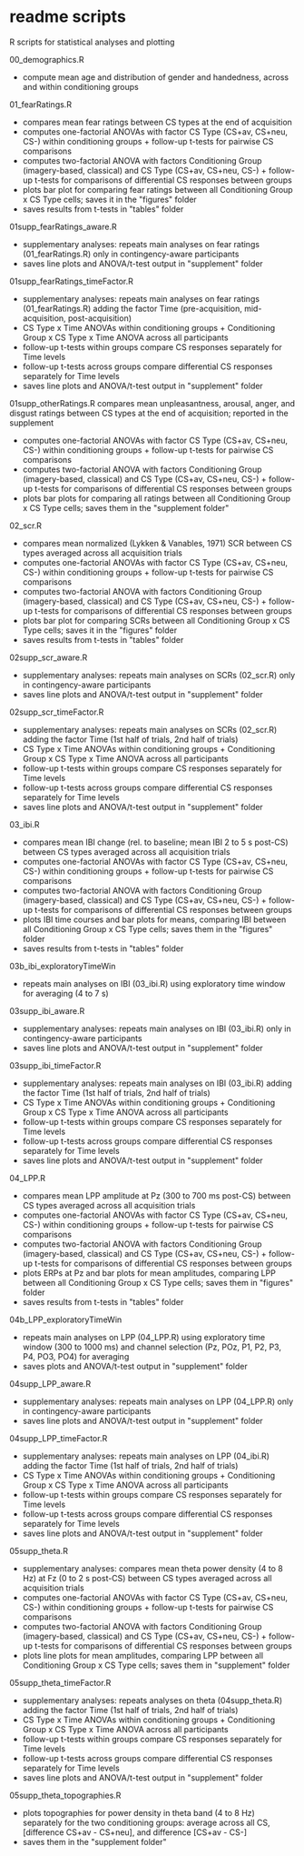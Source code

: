 # readme scripts

R scripts for statistical analyses and plotting

00_demographics.R
- compute mean age and distribution of gender and handedness, across and within conditioning groups

01_fearRatings.R
- compares mean fear ratings between CS types at the end of acquisition
- computes one-factorial ANOVAs with factor CS Type (CS+av, CS+neu, CS-) within conditioning groups + follow-up t-tests for pairwise CS comparisons
- computes two-factorial ANOVA with factors Conditioning Group (imagery-based, classical) and CS Type (CS+av, CS+neu, CS-) + follow-up t-tests for comparisons of differential CS responses between groups
- plots bar plot for comparing fear ratings between all Conditioning Group x CS Type cells; saves it in the "figures" folder
- saves results from t-tests in "tables" folder

01supp_fearRatings_aware.R
- supplementary analyses: repeats main analyses on fear ratings (01_fearRatings.R) only in contingency-aware participants
- saves line plots and ANOVA/t-test output in "supplement" folder

01supp_fearRatings_timeFactor.R
- supplementary analyses: repeats main analyses on fear ratings (01_fearRatings.R) adding the factor Time (pre-acquisition, mid-acquisition, post-acquisition)
- CS Type x Time ANOVAs within conditioning groups + Conditioning Group x CS Type x Time ANOVA across all participants
- follow-up t-tests within groups compare CS responses separately for Time levels
- follow-up t-tests across groups compare differential CS responses separately for Time levels
- saves line plots and ANOVA/t-test output in "supplement" folder

01supp_otherRatings.R
compares mean unpleasantness, arousal, anger, and disgust ratings between CS types at the end of acquisition; reported in the supplement
- computes one-factorial ANOVAs with factor CS Type (CS+av, CS+neu, CS-) within conditioning groups + follow-up t-tests for pairwise CS comparisons
- computes two-factorial ANOVA with factors Conditioning Group (imagery-based, classical) and CS Type (CS+av, CS+neu, CS-) + follow-up t-tests for comparisons of differential CS responses between groups
- plots bar plots for comparing all ratings between all Conditioning Group x CS Type cells; saves them in the "supplement folder"

02_scr.R
- compares mean normalized (Lykken & Vanables, 1971) SCR between CS types averaged across all acquisition trials
- computes one-factorial ANOVAs with factor CS Type (CS+av, CS+neu, CS-) within conditioning groups + follow-up t-tests for pairwise CS comparisons
- computes two-factorial ANOVA with factors Conditioning Group (imagery-based, classical) and CS Type (CS+av, CS+neu, CS-) + follow-up t-tests for comparisons of differential CS responses between groups
- plots bar plot for comparing SCRs between all Conditioning Group x CS Type cells; saves it in the "figures" folder
- saves results from t-tests in "tables" folder

02supp_scr_aware.R
- supplementary analyses: repeats main analyses on SCRs (02_scr.R) only in contingency-aware participants
- saves line plots and ANOVA/t-test output in "supplement" folder

02supp_scr_timeFactor.R
- supplementary analyses: repeats main analyses on SCRs (02_scr.R) adding the factor Time (1st half of trials, 2nd half of trials)
- CS Type x Time ANOVAs within conditioning groups + Conditioning Group x CS Type x Time ANOVA across all participants
- follow-up t-tests within groups compare CS responses separately for Time levels
- follow-up t-tests across groups compare differential CS responses separately for Time levels
- saves line plots and ANOVA/t-test output in "supplement" folder

03_ibi.R
- compares mean IBI change (rel. to baseline; mean IBI 2 to 5 s post-CS) between CS types averaged across all acquisition trials
- computes one-factorial ANOVAs with factor CS Type (CS+av, CS+neu, CS-) within conditioning groups + follow-up t-tests for pairwise CS comparisons
- computes two-factorial ANOVA with factors Conditioning Group (imagery-based, classical) and CS Type (CS+av, CS+neu, CS-) + follow-up t-tests for comparisons of differential CS responses between groups
- plots IBI time courses and bar plots for means, comparing IBI between all Conditioning Group x CS Type cells; saves them in the "figures" folder
- saves results from t-tests in "tables" folder

03b_ibi_exploratoryTimeWin
- repeats main analyses on IBI (03_ibi.R) using exploratory time window for averaging (4 to 7 s)

03supp_ibi_aware.R
- supplementary analyses: repeats main analyses on IBI (03_ibi.R) only in contingency-aware participants
- saves line plots and ANOVA/t-test output in "supplement" folder

03supp_ibi_timeFactor.R
- supplementary analyses: repeats main analyses on IBI (03_ibi.R) adding the factor Time (1st half of trials, 2nd half of trials)
- CS Type x Time ANOVAs within conditioning groups + Conditioning Group x CS Type x Time ANOVA across all participants
- follow-up t-tests within groups compare CS responses separately for Time levels
- follow-up t-tests across groups compare differential CS responses separately for Time levels
- saves line plots and ANOVA/t-test output in "supplement" folder

04_LPP.R
- compares mean LPP amplitude at Pz (300 to 700 ms post-CS) between CS types averaged across all acquisition trials
- computes one-factorial ANOVAs with factor CS Type (CS+av, CS+neu, CS-) within conditioning groups + follow-up t-tests for pairwise CS comparisons
- computes two-factorial ANOVA with factors Conditioning Group (imagery-based, classical) and CS Type (CS+av, CS+neu, CS-) + follow-up t-tests for comparisons of differential CS responses between groups
- plots ERPs at Pz and bar plots for mean amplitudes, comparing LPP between all Conditioning Group x CS Type cells; saves them in "figures" folder
- saves results from t-tests in "tables" folder

04b_LPP_exploratoryTimeWin
- repeats main analyses on LPP (04_LPP.R) using exploratory time window (300 to 1000 ms) and channel selection (Pz, POz, P1, P2, P3, P4, PO3, PO4) for averaging
- saves plots and ANOVA/t-test output in "supplement" folder

04supp_LPP_aware.R
- supplementary analyses: repeats main analyses on LPP (04_LPP.R) only in contingency-aware participants
- saves line plots and ANOVA/t-test output in "supplement" folder

04supp_LPP_timeFactor.R
- supplementary analyses: repeats main analyses on LPP (04_ibi.R) adding the factor Time (1st half of trials, 2nd half of trials)
- CS Type x Time ANOVAs within conditioning groups + Conditioning Group x CS Type x Time ANOVA across all participants
- follow-up t-tests within groups compare CS responses separately for Time levels
- follow-up t-tests across groups compare differential CS responses separately for Time levels
- saves line plots and ANOVA/t-test output in "supplement" folder

05supp_theta.R
- supplementary analyses: compares mean theta power density (4 to 8 Hz) at Fz (0 to 2 s post-CS) between CS types averaged across all acquisition trials
- computes one-factorial ANOVAs with factor CS Type (CS+av, CS+neu, CS-) within conditioning groups + follow-up t-tests for pairwise CS comparisons
- computes two-factorial ANOVA with factors Conditioning Group (imagery-based, classical) and CS Type (CS+av, CS+neu, CS-) + follow-up t-tests for comparisons of differential CS responses between groups
- plots line plots for mean amplitudes, comparing LPP between all Conditioning Group x CS Type cells; saves them in "supplement" folder

05supp_theta_timeFactor.R
- supplementary analyses: repeats analyses on theta (04supp_theta.R) adding the factor Time (1st half of trials, 2nd half of trials)
- CS Type x Time ANOVAs within conditioning groups + Conditioning Group x CS Type x Time ANOVA across all participants
- follow-up t-tests within groups compare CS responses separately for Time levels
- follow-up t-tests across groups compare differential CS responses separately for Time levels
- saves line plots and ANOVA/t-test output in "supplement" folder

05supp_theta_topographies.R
- plots topographies for power density in theta band (4 to 8 Hz) separately for the two conditioning groups: average across all CS, [difference CS+av - CS+neu], and difference [CS+av - CS-]
- saves them in the "supplement folder"